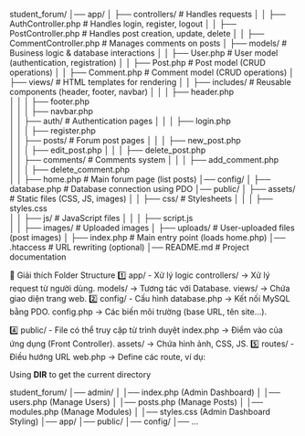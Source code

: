 student_forum/
│── app/
│   ├── controllers/          # Handles requests
│   │   ├── AuthController.php  # Handles login, register, logout
│   │   ├── PostController.php  # Handles post creation, update, delete
│   │   ├── CommentController.php  # Manages comments on posts
│   ├── models/               # Business logic & database interactions
│   │   ├── User.php          # User model (authentication, registration)
│   │   ├── Post.php          # Post model (CRUD operations)
│   │   ├── Comment.php       # Comment model (CRUD operations)
│   ├── views/                # HTML templates for rendering
│   │   ├── includes/         # Reusable components (header, footer, navbar)
│   │   │   ├── header.php    
│   │   │   ├── footer.php    
│   │   │   ├── navbar.php    
│   │   ├── auth/             # Authentication pages
│   │   │   ├── login.php     
│   │   │   ├── register.php  
│   │   ├── posts/            # Forum post pages
│   │   │   ├── new_post.php  
│   │   │   ├── edit_post.php 
│   │   │   ├── delete_post.php  
│   │   ├── comments/         # Comments system
│   │   │   ├── add_comment.php  
│   │   │   ├── delete_comment.php  
│   │   ├── home.php          # Main forum page (list posts)
│── config/
│   ├── database.php          # Database connection using PDO
│── public/
│   ├── assets/               # Static files (CSS, JS, images)
│   │   ├── css/              # Stylesheets
│   │   │   ├── styles.css    
│   │   ├── js/               # JavaScript files
│   │   │   ├── script.js    
│   │   ├── images/           # Uploaded images
│   ├── uploads/              # User-uploaded files (post images)
│   ├── index.php             # Main entry point (loads home.php)
│── .htaccess                 # URL rewriting (optional)
│── README.md                 # Project documentation



📌 Giải thích Folder Structure
1️⃣ app/ - Xử lý logic
controllers/ → Xử lý request từ người dùng.
models/ → Tương tác với Database.
views/ → Chứa giao diện trang web.
2️⃣ config/ - Cấu hình
database.php → Kết nối MySQL bằng PDO.
config.php → Các biến môi trường (base URL, tên site...).

4️⃣ public/ - File có thể truy cập từ trình duyệt
index.php → Điểm vào của ứng dụng (Front Controller).
assets/ → Chứa hình ảnh, CSS, JS.
5️⃣ routes/ - Điều hướng URL
web.php → Define các route, ví dụ:


Using __DIR__ to get the current directory


student_forum/
│── admin/
│   │── index.php  (Admin Dashboard)
│   │── users.php  (Manage Users)
│   │── posts.php  (Manage Posts)
│   │── modules.php  (Manage Modules)
│   │── styles.css  (Admin Dashboard Styling)
│── app/
│── public/
│── config/
│── ...
